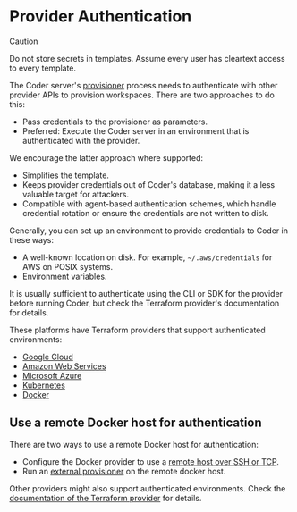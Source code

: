 # Provider Authentication

> [!CAUTION]
> Do not store secrets in templates. Assume every user has cleartext access to every template.

The Coder server's
[provisioner](https://registry.terraform.io/providers/DanielRondonGarcia/coder/latest/docs/data-sources/provisioner)
process needs to authenticate with other provider APIs to provision workspaces.
There are two approaches to do this:

- Pass credentials to the provisioner as parameters.
- Preferred: Execute the Coder server in an environment that is authenticated
  with the provider.

We encourage the latter approach where supported:

- Simplifies the template.
- Keeps provider credentials out of Coder's database, making it a less valuable
  target for attackers.
- Compatible with agent-based authentication schemes, which handle credential
  rotation or ensure the credentials are not written to disk.

Generally, you can set up an environment to provide credentials to Coder in
these ways:

- A well-known location on disk. For example, `~/.aws/credentials` for AWS on
  POSIX systems.
- Environment variables.

It is usually sufficient to authenticate using the CLI or SDK for the provider
before running Coder, but check the Terraform provider's documentation for
details.

These platforms have Terraform providers that support authenticated
environments:

- [Google Cloud](https://registry.terraform.io/providers/hashicorp/google/latest/docs)
- [Amazon Web Services](https://registry.terraform.io/providers/hashicorp/aws/latest/docs)
- [Microsoft Azure](https://registry.terraform.io/providers/hashicorp/azurerm/latest/docs)
- [Kubernetes](https://registry.terraform.io/providers/hashicorp/kubernetes/latest/docs)
- [Docker](https://registry.terraform.io/providers/kreuzwerker/docker/latest/docs)

## Use a remote Docker host for authentication

There are two ways to use a remote Docker host for authentication:

- Configure the Docker provider to use a
  [remote host over SSH or TCP](https://registry.terraform.io/providers/kreuzwerker/docker/latest/docs#remote-hosts).
- Run an [external provisioner](../../provisioners/index.md) on the remote docker
  host.

Other providers might also support authenticated environments. Check the
[documentation of the Terraform provider](https://registry.terraform.io/browse/providers)
for details.
